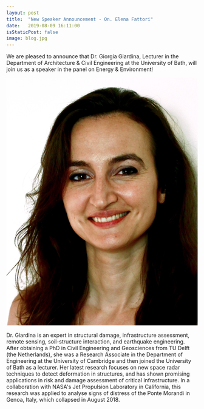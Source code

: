 ```yaml
---
layout: post
title:  "New Speaker Announcement - On. Elena Fattori"
date:   2019-08-09 16:11:00
isStaticPost: false
image: blog.jpg
---
```


We are pleased to announce that Dr. Giorgia Giardina, Lecturer in the Department of Architecture & Civil Engineering at the University of Bath, will join us as a speaker in the panel on Energy & Environment! 

![](../img/people/GiorgiaGiardina.jpeg)

Dr. Giardina is an expert in structural damage, infrastructure assessment, remote sensing, soil-structure interaction, and earthquake engineering. After obtaining a PhD in Civil Engineering and Geosciences from TU Delft (the Netherlands), she was a Research Associate in the Department of Engineering at the University of Cambridge and then joined the University of Bath as a lecturer. Her latest research focuses on new space radar techniques to detect deformation in structures, and has shown promising applications in risk and damage assessment of critical infrastructure. In a collaboration with NASA's Jet Propulsion Laboratory in California, this research was applied to analyse signs of distress of the Ponte Morandi in Genoa, Italy, which collapsed in August 2018.
